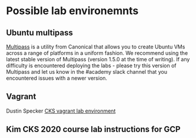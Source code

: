 # Possible lab environemnts

## Ubuntu multipass

[Multipass](https://multipass.run) is a utility from Canonical that allows you to create Ubuntu VMs across a range of platforms in a uniform fashion. We recommend using the latest stable version of Multipass (version 1.5.0 at the time of writing). If any difficulty is encountered deploying the labs - please try this version of Multipass and let us know in the #academy slack channel that you encountered issues with a newer version.

## Vagrant
Dustin Specker [CKS vagrant lab environment](https://github.com/dustinspecker/cks-vagrant)

## Kim CKS 2020 course lab instructions for GCP
